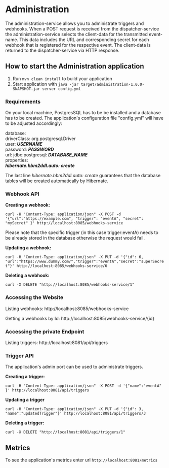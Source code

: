 # Administration

The administration-service allows you to administrate triggers and webhooks. When a POST request is received from the dispatcher-service the administration-service selects the client-data for the transmitted event-name. This data includes the URL and  corresponding secret for each webhook that is registered for the respective event. The client-data is returned to the dispatcher-service via HTTP response.

How to start the Administration application
---

1. Run `mvn clean install` to build your application
1. Start application with `java -jar target/administration-1.0.0-SNAPSHOT.jar server config.yml`

### Requirements
On your local machine, PostgresSQL has to be be installed and a database has to be created.
The application's configuration file "config.yml" will have to be adjusted accordingly:

 database:  
  driverClass: org.postgresql.Driver  
  user: ***USERNAME***  
  password: ***PASSWORD***  
  url: jdbc:postgresql: ***DATABASE_NAME***  
  properties:  
    ***hibernate.hbm2ddl.auto: create***    
    
The last line *hibernate.hbm2ddl.auto: create* guarantees that the database tables will be created automatically by Hibernate.

### Webhook API

**Creating a webhook:**

`curl -H "Content-Type: application/json" -X POST -d '{"url":"https://example.com", "trigger": "eventA", "secret": "mySecret" }' http://localhost:8085/webhooks-service`

Please note that the specific trigger (in this case trigger:eventA) needs to be already stored in the database otherwise the request would fail. 

**Updating a webhook:**

`curl -H "Content-Type: application/json" -X PUT -d '{"id": 6, "url":"https://www.dummy.com/","trigger":"eventA","secret":"superSecret"}' http://localhost:8085/webhooks-service/6`

**Deleting a webhook:**

`curl -X DELETE "http://localhost:8085/webhooks-service/1"` 

### Accessing the Website

Listing webhooks: http://localhost:8085/webhooks-service

Getting a webhooks by Id: http://localhost:8085/webhooks-service/{id}

### Accessing the private Endpoint
Listing triggers: http://localhost:8081/api/triggers

### Trigger API
The application's admin port can be used to administrate triggers. 

**Creating a trigger:** 

`curl -H "Content-Type: application/json" -X POST -d '{"name":"eventA" }' http://localhost:8081/api/triggers`

**Updating a trigger**

`curl -H "Content-Type: application/json" -X PUT -d '{"id": 3, "name":"updatedTrigger"}' http://localhost:8081/api/triggers/3`

**Deleting a trigger:**

`curl -X DELETE "http://localhost:8081/api/triggers/1"`


Metrics
---

To see the application's metrics enter url `http://localhost:8081/metrics`
